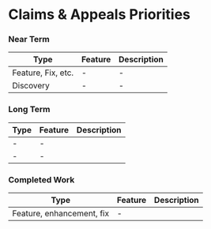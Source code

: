 # Claims & Appeals Priorities


### Near Term

| Type | Feature | Description |
| ---- | ------- | ----------- |
| Feature, Fix, etc. | - | - |
| Discovery | - | - |


### Long Term

| Type | Feature | Description |
| ---- | ------- | ----------- |
| - | - |
| - | - |

### Completed Work 

| Type | Feature | Description |
| ---- | ------- | ----------- |
| Feature, enhancement, fix | - |
